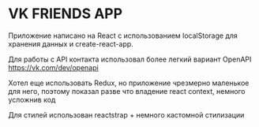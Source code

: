 # VK FRIENDS APP

Приложение написано на React с использованием localStorage для хранения данных и create-react-app.

Для работы с API контакта использовал более легкий вариант OpenAPI https://vk.com/dev/openapi

Хотел еще использовать Redux, но приложение чрезмерно маленькое для него, поэтому показал разве что владение react context, немного усложнив код

Для стилей использован reactstrap + немного кастомной стилизации
